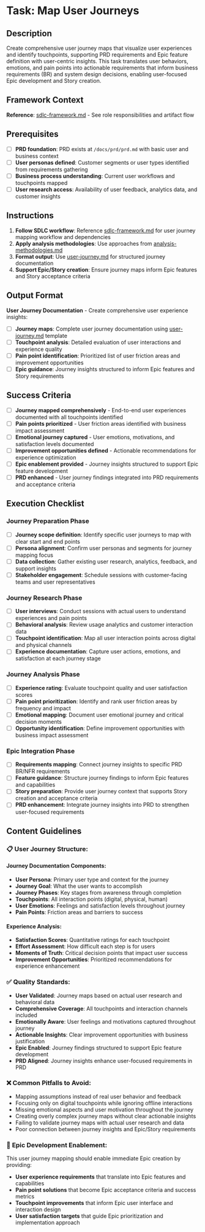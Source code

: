 # Task: Map User Journeys

## Description

Create comprehensive user journey maps that visualize user experiences and identify touchpoints, supporting PRD requirements and Epic feature definition with user-centric insights. This task translates user behaviors, emotions, and pain points into actionable requirements that inform business requirements (BR) and system design decisions, enabling user-focused Epic development and Story creation.

## Framework Context

**Reference**: [sdlc-framework.md](./.krci-ai/data/common/sdlc-framework.md) - See role responsibilities and artifact flow

## Prerequisites

- [ ] **PRD foundation**: PRD exists at `/docs/prd/prd.md` with basic user and business context
- [ ] **User personas defined**: Customer segments or user types identified from requirements gathering
- [ ] **Business process understanding**: Current user workflows and touchpoints mapped
- [ ] **User research access**: Availability of user feedback, analytics data, and customer insights

## Instructions

1. **Follow SDLC workflow**: Reference [sdlc-framework.md](./.krci-ai/data/common/sdlc-framework.md) for user journey mapping workflow and dependencies
2. **Apply analysis methodologies**: Use approaches from [analysis-methodologies.md](./.krci-ai/data/analysis-methodologies.md)
3. **Format output**: Use [user-journey.md](./.krci-ai/templates/user-journey.md) for structured journey documentation
4. **Support Epic/Story creation**: Ensure journey maps inform Epic features and Story acceptance criteria

## Output Format

**User Journey Documentation** - Create comprehensive user experience insights:

- [ ] **Journey maps**: Complete user journey documentation using [user-journey.md](./.krci-ai/templates/user-journey.md) template
- [ ] **Touchpoint analysis**: Detailed evaluation of user interactions and experience quality
- [ ] **Pain point identification**: Prioritized list of user friction areas and improvement opportunities
- [ ] **Epic guidance**: Journey insights structured to inform Epic features and Story requirements

## Success Criteria

- [ ] **Journey mapped comprehensively** - End-to-end user experiences documented with all touchpoints identified
- [ ] **Pain points prioritized** - User friction areas identified with business impact assessment
- [ ] **Emotional journey captured** - User emotions, motivations, and satisfaction levels documented
- [ ] **Improvement opportunities defined** - Actionable recommendations for experience optimization
- [ ] **Epic enablement provided** - Journey insights structured to support Epic feature development
- [ ] **PRD enhanced** - User journey findings integrated into PRD requirements and acceptance criteria

## Execution Checklist

### Journey Preparation Phase

- [ ] **Journey scope definition**: Identify specific user journeys to map with clear start and end points
- [ ] **Persona alignment**: Confirm user personas and segments for journey mapping focus
- [ ] **Data collection**: Gather existing user research, analytics, feedback, and support insights
- [ ] **Stakeholder engagement**: Schedule sessions with customer-facing teams and user representatives

### Journey Research Phase

- [ ] **User interviews**: Conduct sessions with actual users to understand experiences and pain points
- [ ] **Behavioral analysis**: Review usage analytics and customer interaction data
- [ ] **Touchpoint identification**: Map all user interaction points across digital and physical channels
- [ ] **Experience documentation**: Capture user actions, emotions, and satisfaction at each journey stage

### Journey Analysis Phase

- [ ] **Experience rating**: Evaluate touchpoint quality and user satisfaction scores
- [ ] **Pain point prioritization**: Identify and rank user friction areas by frequency and impact
- [ ] **Emotional mapping**: Document user emotional journey and critical decision moments
- [ ] **Opportunity identification**: Define improvement opportunities with business impact assessment

### Epic Integration Phase

- [ ] **Requirements mapping**: Connect journey insights to specific PRD BR/NFR requirements
- [ ] **Feature guidance**: Structure journey findings to inform Epic features and capabilities
- [ ] **Story preparation**: Provide user journey context that supports Story creation and acceptance criteria
- [ ] **PRD enhancement**: Integrate journey insights into PRD to strengthen user-focused requirements

## Content Guidelines

### 📋 **User Journey Structure:**

#### **Journey Documentation Components:**

- **User Persona**: Primary user type and context for the journey
- **Journey Goal**: What the user wants to accomplish
- **Journey Phases**: Key stages from awareness through completion
- **Touchpoints**: All interaction points (digital, physical, human)
- **User Emotions**: Feelings and satisfaction levels throughout journey
- **Pain Points**: Friction areas and barriers to success

#### **Experience Analysis:**

- **Satisfaction Scores**: Quantitative ratings for each touchpoint
- **Effort Assessment**: How difficult each step is for users
- **Moments of Truth**: Critical decision points that impact user success
- **Improvement Opportunities**: Prioritized recommendations for experience enhancement

### ✅ **Quality Standards:**

- **User Validated**: Journey maps based on actual user research and behavioral data
- **Comprehensive Coverage**: All touchpoints and interaction channels included
- **Emotionally Aware**: User feelings and motivations captured throughout journey
- **Actionable Insights**: Clear improvement opportunities with business justification
- **Epic Enabled**: Journey findings structured to support Epic feature development
- **PRD Aligned**: Journey insights enhance user-focused requirements in PRD

### ❌ **Common Pitfalls to Avoid:**

- Mapping assumptions instead of real user behavior and feedback
- Focusing only on digital touchpoints while ignoring offline interactions
- Missing emotional aspects and user motivation throughout the journey
- Creating overly complex journey maps without clear actionable insights
- Failing to validate journey maps with actual user research and data
- Poor connection between journey insights and Epic/Story requirements

### 🎯 **Epic Development Enablement:**

This user journey mapping should enable immediate Epic creation by providing:

- **User experience requirements** that translate into Epic features and capabilities
- **Pain point solutions** that become Epic acceptance criteria and success metrics
- **Touchpoint improvements** that inform Epic user interface and interaction design
- **User satisfaction targets** that guide Epic prioritization and implementation approach
